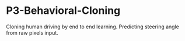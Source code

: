 # P3-Behavioral-Cloning
Cloning human driving by end to end learning. Predicting steering angle from raw pixels input. 
